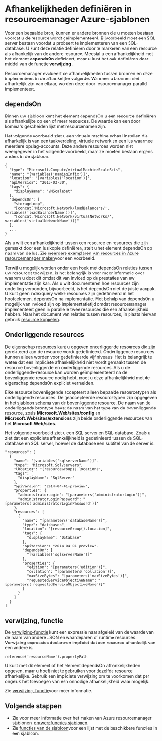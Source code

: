 <properties
   pageTitle="Afhankelijkheden in resourcemanager sjablonen | Microsoft Azure"
   description="Beschreven hoe u een resource instellen als afhankelijk is van een andere resource tijdens de implementatie om ervoor te zorgen resources zijn geïmplementeerd in de juiste volgorde."
   services="azure-resource-manager"
   documentationCenter="na"
   authors="tfitzmac"
   manager="timlt"
   editor=""/>

<tags
   ms.service="azure-resource-manager"
   ms.devlang="na"
   ms.topic="article"
   ms.tgt_pltfrm="na"
   ms.workload="na"
   ms.date="09/12/2016"
   ms.author="tomfitz"/>

# <a name="defining-dependencies-in-azure-resource-manager-templates"></a>Afhankelijkheden definiëren in resourcemanager Azure-sjablonen

Voor een bepaalde bron, kunnen er andere bronnen die u moeten bestaan voordat u de resource wordt geïmplementeerd. Bijvoorbeeld moet een SQL server bestaan voordat u probeert te implementeren van een SQL-database. U kunt deze relatie definiëren door te markeren van een resource als afhankelijk van de andere resource. Meestal u een afhankelijkheid met het element **dependsOn** definieert, maar u kunt het ook definiëren door middel van de functie **verwijzing** . 

Resourcemanager evalueert de afhankelijkheden tussen bronnen en deze implementeert in de afhankelijke volgorde. Wanneer u bronnen niet afhankelijk zijn van elkaar, worden deze door resourcemanager parallel implementeert.

## <a name="dependson"></a>dependsOn

Binnen uw sjabloon kunt het element dependsOn u een resource definiëren als afhankelijke op een of meer resources. De waarde kan een door komma's gescheiden lijst met resourcenamen zijn. 

Het volgende voorbeeld ziet u een virtuele machine schaal instellen die afhankelijk is van een taakverdeling, virtuele netwerk en een lus waarmee meerdere opslag-accounts. Deze andere resources worden niet weergegeven in het volgende voorbeeld, maar ze moeten bestaan ergens anders in de sjabloon.

    {
      "type": "Microsoft.Compute/virtualMachineScaleSets",
      "name": "[variables('namingInfix')]",
      "location": "[variables('location')]",
      "apiVersion": "2016-03-30",
      "tags": {
        "displayName": "VMScaleSet"
      },
      "dependsOn": [
        "storageLoop",
        "[concat('Microsoft.Network/loadBalancers/', variables('loadBalancerName'))]",
        "[concat('Microsoft.Network/virtualNetworks/', variables('virtualNetworkName'))]"
      ],
      ...
    }

Als u wilt een afhankelijkheid tussen een resource en resources die zijn gemaakt door een lus kopie definiëren, stelt u het element dependsOn op naam van de lus. Zie [meerdere exemplaren van resources in Azure resourcemanager maken](resource-group-create-multiple.md)voor een voorbeeld.

Terwijl u mogelijk worden onder een hoek met dependsOn relaties tussen uw resources toewijzen, is het belangrijk is voor meer informatie over waarom u doet dit omdat dit van invloed op de prestaties van uw implementatie zijn kan. Als u wilt documenteren hoe resources zijn onderling verbonden, bijvoorbeeld, is het dependsOn niet de juiste aanpak. U kunt geen indexquery welke resources zijn gedefinieerd in het hoofdelement dependsOn na implementatie. Met behulp van dependsOn u mogelijk van invloed zijn op implementatietijd omdat resourcemanager implementeert geen in parallelle twee resources die een afhankelijkheid hebben. Naar het document van relaties tussen resources, in plaats hiervan gebruik [resource koppelen](resource-group-link-resources.md).

## <a name="child-resources"></a>Onderliggende resources

De eigenschap resources kunt u opgeven onderliggende resources die zijn gerelateerd aan de resource wordt gedefinieerd. Onderliggende resources kunnen alleen worden voor gedefinieerde vijf niveaus. Het is belangrijk te weten dat een impliciete afhankelijkheid niet wordt gemaakt tussen de resource bovenliggende en onderliggende resources. Als u de onderliggende-resource kan worden geïmplementeerd na de bovenliggende resource nodig hebt, moet u deze afhankelijkheid met de eigenschap dependsOn expliciet vermelden. 

Elke resource bovenliggende accepteert alleen bepaalde resourcetypen als onderliggende resources. De geaccepteerde resourcetypen zijn opgegeven in het [sjabloon schema](https://github.com/Azure/azure-resource-manager-schemas) van de bovenliggende resource. De naam van de onderliggende brontype bevat de naam van het type van de bovenliggende resource, zoals **Microsoft.Web/sites/config** en **Microsoft.Web/sites/extensions** zijn beide onderliggende resources van het **Microsoft.Web/sites**.

Het volgende voorbeeld ziet u een SQL server en SQL-database. Zoals u ziet dat een expliciete afhankelijkheid is gedefinieerd tussen de SQL-database en SQL server, hoewel de database een subtitel van de server is.

    "resources": [
      {
        "name": "[variables('sqlserverName')]",
        "type": "Microsoft.Sql/servers",
        "location": "[resourceGroup().location]",
        "tags": {
          "displayName": "SqlServer"
        },
        "apiVersion": "2014-04-01-preview",
        "properties": {
          "administratorLogin": "[parameters('administratorLogin')]",
          "administratorLoginPassword": "[parameters('administratorLoginPassword')]"
        },
        "resources": [
          {
            "name": "[parameters('databaseName')]",
            "type": "databases",
            "location": "[resourceGroup().location]",
            "tags": {
              "displayName": "Database"
            },
            "apiVersion": "2014-04-01-preview",
            "dependsOn": [
              "[variables('sqlserverName')]"
            ],
            "properties": {
              "edition": "[parameters('edition')]",
              "collation": "[parameters('collation')]",
              "maxSizeBytes": "[parameters('maxSizeBytes')]",
              "requestedServiceObjectiveName": "[parameters('requestedServiceObjectiveName')]"
            }
          }
        ]
      }
    ]


## <a name="reference-function"></a>verwijzing, functie

De [verwijzing-functie](resource-group-template-functions.md#reference) kunt een expressie naar afgeleid van de waarde van de naam van andere JSON en waardeparen of runtime resources. Verwijzing expressies declareren impliciet dat een resource afhankelijk van een andere is. 

    reference('resourceName').propertyPath

U kunt met dit element of het element dependsOn afhankelijkheden opgeven, maar u hoeft niet te gebruiken voor dezelfde resource afhankelijke. Gebruik een impliciete verwijzing om te voorkomen dat per ongeluk het toevoegen van een onnodige afhankelijkheid waar mogelijk.

Zie [verwijzing, functie](resource-group-template-functions.md#reference)voor meer informatie.

## <a name="next-steps"></a>Volgende stappen

- Zie voor meer informatie over het maken van Azure resourcemanager sjablonen, [ontwerpfuncties sjablonen](resource-group-authoring-templates.md). 
- Zie [functies van de sjabloon](resource-group-template-functions.md)voor een lijst met de beschikbare functies in een sjabloon.

